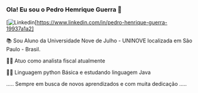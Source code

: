 ### Ola! Eu sou o Pedro Hemrique Guerra 👋
[![Linkedin](https://img.shields.io/badge/LinkedIn-0077B5?style=for-the-badge&logo=linkedin&logoColor=white)[https://www.linkedin.com/in/pedro-henrique-guerra-19937a1a2]


📚 Sou Aluno da Universidade Nove de Julho - UNINOVE localizada em São Paulo - Brasil.

👨‍💻  Atuo como analista fiscal atualmente

🧑‍💻 Linguagem python Básica e estudando linguagem Java

..... Sempre em busca de novos aprendizados e com muita dedicação .....




